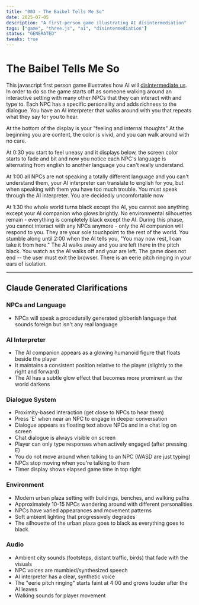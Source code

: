 ```yaml
---
title: "003 - The Baibel Tells Me So"
date: 2025-07-05
description: "A first-person game illustrating AI disintermediation"
tags: ["game", "three.js", "ai", "disintermediation"]
status: "GENERATED"
tweaks: true
---
```


# The Baibel Tells Me So

This javascript first person game illustrates how AI will [disintermediate us](https://henryfarrell.net/large-ai-models-are-cultural-and-social-technologies/). In order to do so the game starts off as someone walking around an interactive setting with many other NPCs that they can interact with and type to. Each NPC has a specific personality and adds richness to the dialogue. You have an AI interpreter that walks around with you that repeats what they say for you to hear. 

At the bottom of the display is your "feeling and internal thoughts" At the beginning you are content, the color is vivid, and you can walk around with no care. 

At 0:30 you start to feel uneasy and it displays below, the screen color starts to fade and bit and now you notice each NPC's language is alternating from english to another language you can't really understand. 

At 1:00 all NPCs are not speaking a totally different language and you can't understand them, your AI interpreter can translate to english for  you, but when speaking with them you have too much trouble. You must speak through the AI interpreter. You are decidedly uncomfortable now

At 1:30 the whole world turns black except the AI, you cannot see anything except your AI companion who glows brightly. No environmental silhouettes remain - everything is completely black except the AI. During this phase, you cannot interact with any NPCs anymore - only the AI companion will respond to you. They are your sole touchpoint to the rest of the world. You stumble along until 2:00 when the AI tells you, "You may now rest, I can take it from here." The AI walks away and you are left there in the pitch black. You watch as the AI walks off and your are left. The game does not end -- the user must exit the browser. There is an eerie pitch ringing in your ears of isolation.

---

## Claude Generated Clarifications

### NPCs and Language
- NPCs will speak a procedurally generated gibberish language that sounds foreign but isn't any real language

### AI Interpreter
- The AI companion appears as a glowing humanoid figure that floats beside the player
- It maintains a consistent position relative to the player (slightly to the right and forward)
- The AI has a subtle glow effect that becomes more prominent as the world darkens

### Dialogue System
- Proximity-based interaction (get close to NPCs to hear them)
- Press 'E' when near an NPC to engage in deeper conversation
- Dialogue appears as floating text above NPCs and in a chat log on screen
- Chat dialogue is always visible on screen
- Player can only type responses when actively engaged (after pressing E)
- You do not move around when talking to an NPC (WASD are just typing)
- NPCs stop moving when you're talking to them
- Timer display shows elapsed game time in top right

### Environment
- Modern urban plaza setting with buildings, benches, and walking paths
- Approximately 10-15 NPCs wandering around with different personalities
- NPCs have varied appearances and movement patterns
- Soft ambient lighting that progressively degrades
- The silhouette of the urban plaza goes to black as everything goes to black. 

### Audio
- Ambient city sounds (footsteps, distant traffic, birds) that fade with the visuals
- NPC voices are mumbled/synthesized speech
- AI interpreter has a clear, synthetic voice
- The "eerie pitch ringing" starts faint at 4:00 and grows louder after the AI leaves
- Walking sounds for player movement